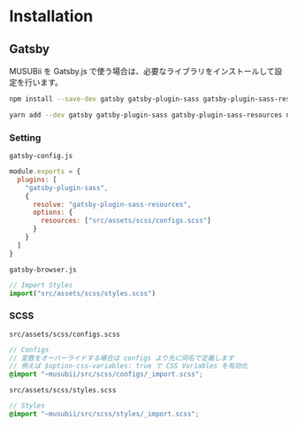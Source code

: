 # Installation

## Gatsby

MUSUBii を Gatsby.js で使う場合は、必要なライブラリをインストールして設定を行います。

```bash
npm install --save-dev gatsby gatsby-plugin-sass gatsby-plugin-sass-resources node-sass
```

```bash
yarn add --dev gatsby gatsby-plugin-sass gatsby-plugin-sass-resources node-sass
```

### Setting

`gatsby-config.js`

```js
module.exports = {
  plugins: [
    "gatsby-plugin-sass",
    {
      resolve: "gatsby-plugin-sass-resources",
      options: {
        resources: ["src/assets/scss/configs.scss"]
      }
    }
  ]
}
```

`gatsby-browser.js`

```js
// Import Styles
import("src/assets/scss/styles.scss")
```

### SCSS

`src/assets/scss/configs.scss`

```scss
// Configs
// 変数をオーバーライドする場合は configs より先に同名で定義します
// 例えば $option-css-variables: true で CSS Variables を有効化
@import "~musubii/src/scss/configs/_import.scss";
```

`src/assets/scss/styles.scss`

```scss
// Styles
@import "~musubii/src/scss/styles/_import.scss";
```
